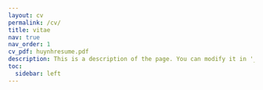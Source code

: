 ```yaml
---
layout: cv
permalink: /cv/
title: vitae
nav: true
nav_order: 1
cv_pdf: huynhresume.pdf
description: This is a description of the page. You can modify it in '_pages/cv.md'. You can also change or remove the top pdf download button.
toc:
  sidebar: left
---
```

